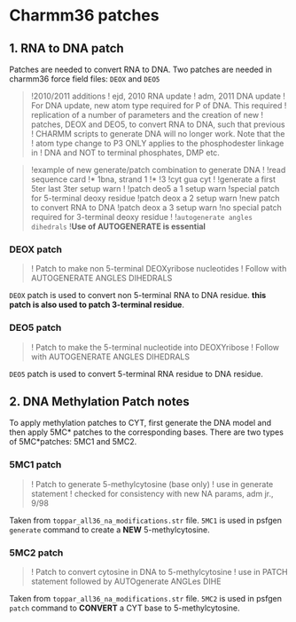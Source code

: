 
# Charmm36 patches

## 1. RNA to DNA patch

Patches are needed to convert RNA to DNA. Two patches are needed in charmm36 force field files: `DEOX` and `DEO5`

> !2010/2011 additions
> ! ejd, 2010 RNA update
> ! adm, 2011 DNA update
> !  For DNA update, new atom type required for P of DNA. This required
> !  replication of a number of parameters and the creation of new
> !  patches, DEOX and DEO5, to convert RNA to DNA, such that previous
> !  CHARMM scripts to generate DNA will no longer work.  Note that the
> !  atom type change to P3 ONLY applies to the phosphodester linkage in
> !  DNA and NOT to terminal phosphates, DMP etc.

> !example of new generate/patch combination to generate DNA
> !
> !read sequence card
> !* 1bna, strand 1
> !*
> !3
> !cyt gua cyt
> !
> !generate a first 5ter last 3ter setup warn
> !
> !patch deo5 a 1 setup warn !special patch for 5-terminal deoxy residue
> !patch deox a 2 setup warn !new patch to convert RNA to DNA
> !patch deox a 3 setup warn !no special patch required for 3-terminal deoxy residue
> !
> !`autogenerate angles dihedrals` !**Use of AUTOGENERATE is essential**

### DEOX patch

> ! Patch to make non 5-terminal DEOXyribose nucleotides
> ! Follow with AUTOGENERATE ANGLES DIHEDRALS 

`DEOX` patch is used to convert non 5-terminal RNA to DNA residue. **this patch is also used to patch 3-terminal residue**.

### DEO5 patch 

> ! Patch to make the 5-terminal nucleotide into DEOXYribose
> ! Follow with AUTOGENERATE ANGLES DIHEDRALS 

`DEO5` patch is used to convert 5-terminal RNA residue to DNA residue. 



## 2. DNA Methylation Patch notes

To apply methylation patches to CYT, first generate the DNA model and then apply 5MC* patches to the corresponding bases. There are two types of 5MC*patches: 5MC1 and 5MC2.

### 5MC1 patch

> ! Patch to generate 5-methylcytosine (base only)
> ! use in generate statement
> ! checked for consistency with new NA params, adm jr.,  9/98

Taken from `toppar_all36_na_modifications.str` file. `5MC1` is used in psfgen `generate` command to create a **NEW** 5-methylcytosine. 

### 5MC2 patch

> ! Patch to convert cytosine in DNA to 5-methylcytosine
> ! use in PATCH statement followed by AUTOgenerate ANGLes DIHE

Taken from `toppar_all36_na_modifications.str` file. `5MC2` is used in psfgen `patch` command to **CONVERT** a CYT base to 5-methylcytosine.